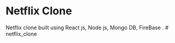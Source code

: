 # Netflix Clone
 Netflix clone built using React js, Node js, Mongo DB, FireBase .
#   n e t f l i x _ c l o n e  
 